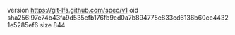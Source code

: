 version https://git-lfs.github.com/spec/v1
oid sha256:97e74b43fa9d535efb176fb9ed0a7b894775e833cd6136b60ce44321e5285ef6
size 844
